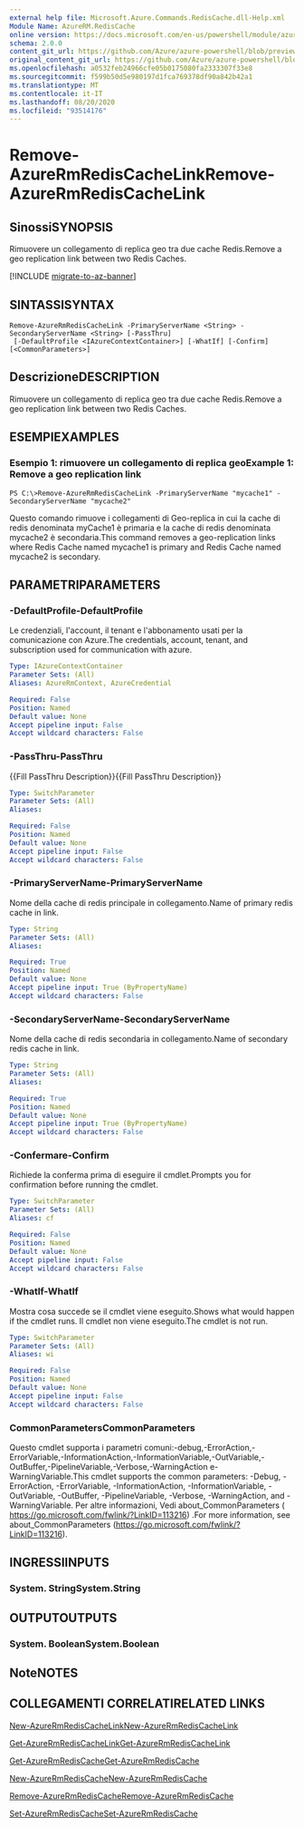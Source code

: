 ```yaml
---
external help file: Microsoft.Azure.Commands.RedisCache.dll-Help.xml
Module Name: AzureRM.RedisCache
online version: https://docs.microsoft.com/en-us/powershell/module/azurerm.rediscache/remove-azurermrediscachelink
schema: 2.0.0
content_git_url: https://github.com/Azure/azure-powershell/blob/preview/src/ResourceManager/RedisCache/Commands.RedisCache/help/Remove-AzureRmRedisCacheLink.md
original_content_git_url: https://github.com/Azure/azure-powershell/blob/preview/src/ResourceManager/RedisCache/Commands.RedisCache/help/Remove-AzureRmRedisCacheLink.md
ms.openlocfilehash: a0532feb24966cfe05b0175080fa2333307f33e8
ms.sourcegitcommit: f599b50d5e980197d1fca769378df90a842b42a1
ms.translationtype: MT
ms.contentlocale: it-IT
ms.lasthandoff: 08/20/2020
ms.locfileid: "93514176"
---
```

# <span data-ttu-id="a7bb4-101">Remove-AzureRmRedisCacheLink</span><span class="sxs-lookup"><span data-stu-id="a7bb4-101">Remove-AzureRmRedisCacheLink</span></span>

## <span data-ttu-id="a7bb4-102">Sinossi</span><span class="sxs-lookup"><span data-stu-id="a7bb4-102">SYNOPSIS</span></span>
<span data-ttu-id="a7bb4-103">Rimuovere un collegamento di replica geo tra due cache Redis.</span><span class="sxs-lookup"><span data-stu-id="a7bb4-103">Remove a geo replication link between two Redis Caches.</span></span>

[!INCLUDE [migrate-to-az-banner](../../includes/migrate-to-az-banner.md)]

## <span data-ttu-id="a7bb4-104">SINTASSI</span><span class="sxs-lookup"><span data-stu-id="a7bb4-104">SYNTAX</span></span>

```
Remove-AzureRmRedisCacheLink -PrimaryServerName <String> -SecondaryServerName <String> [-PassThru]
 [-DefaultProfile <IAzureContextContainer>] [-WhatIf] [-Confirm] [<CommonParameters>]
```

## <span data-ttu-id="a7bb4-105">Descrizione</span><span class="sxs-lookup"><span data-stu-id="a7bb4-105">DESCRIPTION</span></span>
<span data-ttu-id="a7bb4-106">Rimuovere un collegamento di replica geo tra due cache Redis.</span><span class="sxs-lookup"><span data-stu-id="a7bb4-106">Remove a geo replication link between two Redis Caches.</span></span>

## <span data-ttu-id="a7bb4-107">ESEMPI</span><span class="sxs-lookup"><span data-stu-id="a7bb4-107">EXAMPLES</span></span>

### <span data-ttu-id="a7bb4-108">Esempio 1: rimuovere un collegamento di replica geo</span><span class="sxs-lookup"><span data-stu-id="a7bb4-108">Example 1: Remove a geo replication link</span></span>
```
PS C:\>Remove-AzureRmRedisCacheLink -PrimaryServerName "mycache1" -SecondaryServerName "mycache2"
```

<span data-ttu-id="a7bb4-109">Questo comando rimuove i collegamenti di Geo-replica in cui la cache di redis denominata myCache1 è primaria e la cache di redis denominata mycache2 è secondaria.</span><span class="sxs-lookup"><span data-stu-id="a7bb4-109">This command removes a geo-replication links where Redis Cache named mycache1 is primary and Redis Cache named mycache2 is secondary.</span></span>

## <span data-ttu-id="a7bb4-110">PARAMETRI</span><span class="sxs-lookup"><span data-stu-id="a7bb4-110">PARAMETERS</span></span>

### <span data-ttu-id="a7bb4-111">-DefaultProfile</span><span class="sxs-lookup"><span data-stu-id="a7bb4-111">-DefaultProfile</span></span>
<span data-ttu-id="a7bb4-112">Le credenziali, l'account, il tenant e l'abbonamento usati per la comunicazione con Azure.</span><span class="sxs-lookup"><span data-stu-id="a7bb4-112">The credentials, account, tenant, and subscription used for communication with azure.</span></span>

```yaml
Type: IAzureContextContainer
Parameter Sets: (All)
Aliases: AzureRmContext, AzureCredential

Required: False
Position: Named
Default value: None
Accept pipeline input: False
Accept wildcard characters: False
```

### <span data-ttu-id="a7bb4-113">-PassThru</span><span class="sxs-lookup"><span data-stu-id="a7bb4-113">-PassThru</span></span>
<span data-ttu-id="a7bb4-114">{{Fill PassThru Description}}</span><span class="sxs-lookup"><span data-stu-id="a7bb4-114">{{Fill PassThru Description}}</span></span>

```yaml
Type: SwitchParameter
Parameter Sets: (All)
Aliases:

Required: False
Position: Named
Default value: None
Accept pipeline input: False
Accept wildcard characters: False
```

### <span data-ttu-id="a7bb4-115">-PrimaryServerName</span><span class="sxs-lookup"><span data-stu-id="a7bb4-115">-PrimaryServerName</span></span>
<span data-ttu-id="a7bb4-116">Nome della cache di redis principale in collegamento.</span><span class="sxs-lookup"><span data-stu-id="a7bb4-116">Name of primary redis cache in link.</span></span>

```yaml
Type: String
Parameter Sets: (All)
Aliases:

Required: True
Position: Named
Default value: None
Accept pipeline input: True (ByPropertyName)
Accept wildcard characters: False
```

### <span data-ttu-id="a7bb4-117">-SecondaryServerName</span><span class="sxs-lookup"><span data-stu-id="a7bb4-117">-SecondaryServerName</span></span>
<span data-ttu-id="a7bb4-118">Nome della cache di redis secondaria in collegamento.</span><span class="sxs-lookup"><span data-stu-id="a7bb4-118">Name of secondary redis cache in link.</span></span>

```yaml
Type: String
Parameter Sets: (All)
Aliases:

Required: True
Position: Named
Default value: None
Accept pipeline input: True (ByPropertyName)
Accept wildcard characters: False
```

### <span data-ttu-id="a7bb4-119">-Confermare</span><span class="sxs-lookup"><span data-stu-id="a7bb4-119">-Confirm</span></span>
<span data-ttu-id="a7bb4-120">Richiede la conferma prima di eseguire il cmdlet.</span><span class="sxs-lookup"><span data-stu-id="a7bb4-120">Prompts you for confirmation before running the cmdlet.</span></span>

```yaml
Type: SwitchParameter
Parameter Sets: (All)
Aliases: cf

Required: False
Position: Named
Default value: None
Accept pipeline input: False
Accept wildcard characters: False
```

### <span data-ttu-id="a7bb4-121">-WhatIf</span><span class="sxs-lookup"><span data-stu-id="a7bb4-121">-WhatIf</span></span>
<span data-ttu-id="a7bb4-122">Mostra cosa succede se il cmdlet viene eseguito.</span><span class="sxs-lookup"><span data-stu-id="a7bb4-122">Shows what would happen if the cmdlet runs.</span></span>
<span data-ttu-id="a7bb4-123">Il cmdlet non viene eseguito.</span><span class="sxs-lookup"><span data-stu-id="a7bb4-123">The cmdlet is not run.</span></span>

```yaml
Type: SwitchParameter
Parameter Sets: (All)
Aliases: wi

Required: False
Position: Named
Default value: None
Accept pipeline input: False
Accept wildcard characters: False
```

### <span data-ttu-id="a7bb4-124">CommonParameters</span><span class="sxs-lookup"><span data-stu-id="a7bb4-124">CommonParameters</span></span>
<span data-ttu-id="a7bb4-125">Questo cmdlet supporta i parametri comuni:-debug,-ErrorAction,-ErrorVariable,-InformationAction,-InformationVariable,-OutVariable,-OutBuffer,-PipelineVariable,-Verbose,-WarningAction e-WarningVariable.</span><span class="sxs-lookup"><span data-stu-id="a7bb4-125">This cmdlet supports the common parameters: -Debug, -ErrorAction, -ErrorVariable, -InformationAction, -InformationVariable, -OutVariable, -OutBuffer, -PipelineVariable, -Verbose, -WarningAction, and -WarningVariable.</span></span> <span data-ttu-id="a7bb4-126">Per altre informazioni, Vedi about_CommonParameters ( https://go.microsoft.com/fwlink/?LinkID=113216) .</span><span class="sxs-lookup"><span data-stu-id="a7bb4-126">For more information, see about_CommonParameters (https://go.microsoft.com/fwlink/?LinkID=113216).</span></span>

## <span data-ttu-id="a7bb4-127">INGRESSI</span><span class="sxs-lookup"><span data-stu-id="a7bb4-127">INPUTS</span></span>

### <span data-ttu-id="a7bb4-128">System. String</span><span class="sxs-lookup"><span data-stu-id="a7bb4-128">System.String</span></span>

## <span data-ttu-id="a7bb4-129">OUTPUT</span><span class="sxs-lookup"><span data-stu-id="a7bb4-129">OUTPUTS</span></span>

### <span data-ttu-id="a7bb4-130">System. Boolean</span><span class="sxs-lookup"><span data-stu-id="a7bb4-130">System.Boolean</span></span>

## <span data-ttu-id="a7bb4-131">Note</span><span class="sxs-lookup"><span data-stu-id="a7bb4-131">NOTES</span></span>

## <span data-ttu-id="a7bb4-132">COLLEGAMENTI CORRELATI</span><span class="sxs-lookup"><span data-stu-id="a7bb4-132">RELATED LINKS</span></span>

[<span data-ttu-id="a7bb4-133">New-AzureRmRedisCacheLink</span><span class="sxs-lookup"><span data-stu-id="a7bb4-133">New-AzureRmRedisCacheLink</span></span>](./New-AzureRmRedisCacheLink.md)

[<span data-ttu-id="a7bb4-134">Get-AzureRmRedisCacheLink</span><span class="sxs-lookup"><span data-stu-id="a7bb4-134">Get-AzureRmRedisCacheLink</span></span>](./Get-AzureRmRedisCacheLink.md)

[<span data-ttu-id="a7bb4-135">Get-AzureRmRedisCache</span><span class="sxs-lookup"><span data-stu-id="a7bb4-135">Get-AzureRmRedisCache</span></span>](./Get-AzureRmRedisCache.md)

[<span data-ttu-id="a7bb4-136">New-AzureRmRedisCache</span><span class="sxs-lookup"><span data-stu-id="a7bb4-136">New-AzureRmRedisCache</span></span>](./New-AzureRmRedisCache.md)

[<span data-ttu-id="a7bb4-137">Remove-AzureRmRedisCache</span><span class="sxs-lookup"><span data-stu-id="a7bb4-137">Remove-AzureRmRedisCache</span></span>](./Remove-AzureRmRedisCache.md)

[<span data-ttu-id="a7bb4-138">Set-AzureRmRedisCache</span><span class="sxs-lookup"><span data-stu-id="a7bb4-138">Set-AzureRmRedisCache</span></span>](./Set-AzureRmRedisCache.md)
